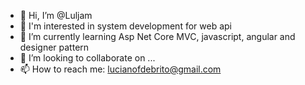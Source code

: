 - 👋 Hi, I’m @Luljam
- 👀 I'm interested in system development for web api
- 🌱 I’m currently learning Asp Net Core MVC, javascript, angular and designer pattern
- 💞️ I’m looking to collaborate on ...
- 📫 How to reach me: lucianofdebrito@gmail.com

<!---
Luljam/Luljam is a ✨ special ✨ repository because its `README.md` (this file) appears on your GitHub profile.
You can click the Preview link to take a look at your changes.
--->
